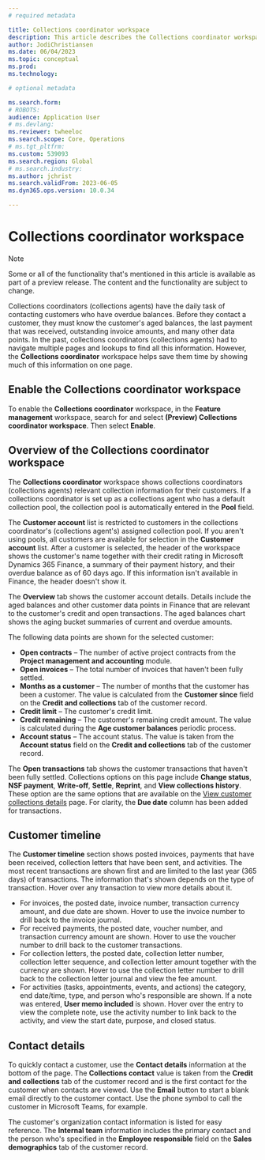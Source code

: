 ```yaml
---
# required metadata

title: Collections coordinator workspace
description: This article describes the Collections coordinator workspace, including the aged balances and customer timeline summary.
author: JodiChristiansen
ms.date: 06/04/2023
ms.topic: conceptual
ms.prod: 
ms.technology: 

# optional metadata

ms.search.form: 
# ROBOTS: 
audience: Application User
# ms.devlang: 
ms.reviewer: twheeloc
ms.search.scope: Core, Operations
# ms.tgt_pltfrm: 
ms.custom: 539093
ms.search.region: Global
# ms.search.industry: 
ms.author: jchrist
ms.search.validFrom: 2023-06-05
ms.dyn365.ops.version: 10.0.34

---
```


# Collections coordinator workspace

> [!NOTE]
> Some or all of the functionality that's mentioned in this article is available as part of a preview release. The content and the functionality are subject to change.

Collections coordinators (collections agents) have the daily task of contacting customers who have overdue balances. Before they contact a customer, they must know the customer's aged balances, the last payment that was received, outstanding invoice amounts, and many other data points. In the past, collections coordinators (collections agents) had to navigate multiple pages and lookups to find all this information. However, the **Collections coordinator** workspace helps save them time by showing much of this information on one page.

## Enable the Collections coordinator workspace

To enable the **Collections coordinator** workspace, in the **Feature management** workspace, search for and select **(Preview) Collections coordinator workspace**. Then select **Enable**.

## Overview of the Collections coordinator workspace

The **Collections coordinator** workspace shows collections coordinators (collections agents) relevant collection information for their customers. If a collections coordinator is set up as a collections agent who has a default collection pool, the collection pool is automatically entered in the **Pool** field.

The **Customer account** list is restricted to customers in the collections coordinator's (collections agent's) assigned collection pool. If you aren't using pools, all customers are available for selection in the **Customer account** list. After a customer is selected, the header of the workspace shows the customer's name together with their credit rating in Microsoft Dynamics 365 Finance, a summary of their payment history, and their overdue balance as of 60 days ago. If this information isn't available in Finance, the header doesn't show it.

The **Overview** tab shows the customer account details. Details include the aged balances and other customer data points in Finance that are relevant to the customer's credit and open transactions. The aged balances chart shows the aging bucket summaries of current and overdue amounts.

The following data points are shown for the selected customer:

- **Open contracts** – The number of active project contracts from the **Project management and accounting** module.
- **Open invoices** – The total number of invoices that haven't been fully settled.
- **Months as a customer** – The number of months that the customer has been a customer. The value is calculated from the **Customer since** field on the **Credit and collections** tab of the customer record.
- **Credit limit** – The customer's credit limit.
- **Credit remaining** – The customer's remaining credit amount. The value is calculated during the **Age customer balances** periodic process.
- **Account status** – The account status. The value is taken from the **Account status** field on the **Credit and collections** tab of the customer record.

The **Open transactions** tab shows the customer transactions that haven't been fully settled. Collections options on this page include **Change status**, **NSF payment**, **Write-off**, **Settle**, **Reprint**, and **View collections history**. These option are the same options that are available on the [View customer collections details](tasks/review-collections-information.md#view-aged-customer-balances) page. For clarity, the **Due date** column has been added for transactions.

## Customer timeline

The **Customer timeline** section shows posted invoices, payments that have been received, collection letters that have been sent, and activities. The most recent transactions are shown first and are limited to the last year (365 days) of transactions. The information that's shown depends on the type of transaction. Hover over any transaction to view more details about it.

- For invoices, the posted date, invoice number, transaction currency amount, and due date are shown. Hover to use the invoice number to drill back to the invoice journal.
- For received payments, the posted date, voucher number, and transaction currency amount are shown. Hover to use the voucher number to drill back to the customer transactions.
- For collection letters, the posted date, collection letter number, collection letter sequence, and collection letter amount together with the currency are shown. Hover to use the collection letter number to drill back to the collection letter journal and view the fee amount.
- For activities (tasks, appointments, events, and actions) the category, end date/time, type, and person who's responsible are shown. If a note was entered, **User memo included** is shown. Hover over the entry to view the complete note, use the activity number to link back to the activity, and view the start date, purpose, and closed status.

## Contact details

To quickly contact a customer, use the **Contact details** information at the bottom of the page. The **Collections contact** value is taken from the **Credit and collections** tab of the customer record and is the first contact for the customer when contacts are viewed. Use the **Email** button to start a blank email directly to the customer contact. Use the phone symbol to call the customer in Microsoft Teams, for example.

The customer's organization contact information is listed for easy reference. The **Internal team** information includes the primary contact and the person who's specified in the **Employee responsible** field on the **Sales demographics** tab of the customer record.

